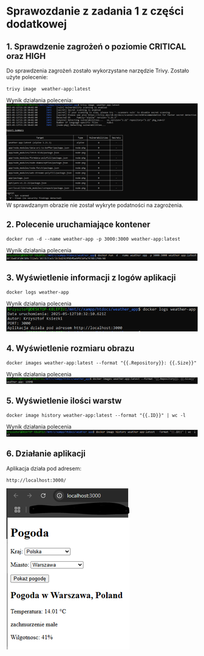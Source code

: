 # Sprawozdanie z zadania 1 z części dodatkowej

## 1. Sprawdzenie zagrożeń o poziomie CRITICAL oraz HIGH
Do sprawdzenia zagrożeń zostało wykorzystane narzędzie Trivy. Zostało użyte polecenie: 
```shell 
trivy image  weather-app:latest
```
Wynik działania polecenia:
![Wynik polecenia trivy](img/trivy.PNG)
W sprawdzanym obrazie nie został wykryte podatności na zagrożenia.
## 2. Polecenie uruchamiające kontener
```shell
docker run -d --name weather-app -p 3000:3000 weather-app:latest
```
Wynik działania polecenia
![Uruchomienie kontenera](img/uruchomienie_kontenera.PNG)

## 3. Wyświetlenie informacji z logów aplikacji
```shell
docker logs weather-app
```
Wynik działania polecenia
![informacje z logow](img/informacje_z_logow.PNG)

## 4. Wyświetlenie rozmiaru obrazu
```shell
docker images weather-app:latest --format "{{.Repository}}: {{.Size}}"
```
Wynik działania polecenia
![rozmiar aplikacji](img/rozmiar_aplikacji.PNG)

## 5. Wyświetlenie ilości warstw
```shell
docker image history weather-app:latest --format "{{.ID}}" | wc -l
```
Wynik działania polecenia
![ilosc warstwl](img/ilosc_warstw.PNG)

## 6. Działanie aplikacji
Aplikacja działa pod adresem: 
```shell
http://localhost:3000/
```

![dzialanie aplikacji](img/uruchomiona_aplikacja.PNG)
